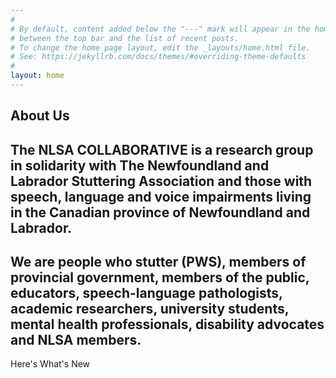 ```yaml
---
#
# By default, content added below the "---" mark will appear in the home page
# between the top bar and the list of recent posts.
# To change the home page layout, edit the _layouts/home.html file.
# See: https://jekyllrb.com/docs/themes/#overriding-theme-defaults
#
layout: home
---
```

<h2>About Us<h2>

The NLSA COLLABORATIVE is a research group in solidarity with The Newfoundland and Labrador Stuttering Association and those with speech, language and voice impairments living in the Canadian province of Newfoundland and Labrador.

We are people who stutter (PWS), members of provincial government, members of the public, educators, speech-language pathologists, academic researchers, university students, mental health professionals, disability advocates and NLSA members.
---
Here's What's New
